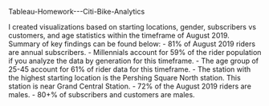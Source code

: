 Tableau-Homework---Citi-Bike-Analytics

I created visualizations based on starting locations, gender, subscribers vs customers, and age statistics within the timeframe of August 2019.
Summary of key findings can be found below:
    - 81% of August 2019 riders are annual subscribers.
    - Millennials account for 59% of the rider population if you analyze the data by generation for this timeframe.
    - The age group of 25-45 account for 61% of rider data for this timeframe.
    - The station with the highest starting location is the Pershing Square North station. This station is near Grand Central Station.
    - 72% of the August 2019 riders are males.
    - 80+% of subscribers and customers are males.
